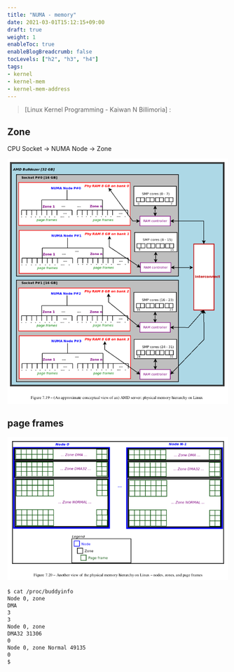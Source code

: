```yaml
---
title: "NUMA - memory"
date: 2021-03-01T15:12:15+09:00
draft: true
weight: 1
enableToc: true
enableBlogBreadcrumb: false
tocLevels: ["h2", "h3", "h4"]
tags:
- kernel
- kernel-mem
- kernel-mem-address
---
```




> [Linux Kernel Programming - Kaiwan N Billimoria] :



## Zone

CPU Socket -> NUMA Node -> Zone

![image-20220709115248630](numa-mem.assets/image-20220709115248630.png)



## page frames

![image-20220709115509916](numa-mem.assets/image-20220709115509916.png)



```log
$ cat /proc/buddyinfo
Node 0, zone
DMA
3
3
Node 0, zone
DMA32 31306
0
Node 0, zone Normal 49135
0
$
```

